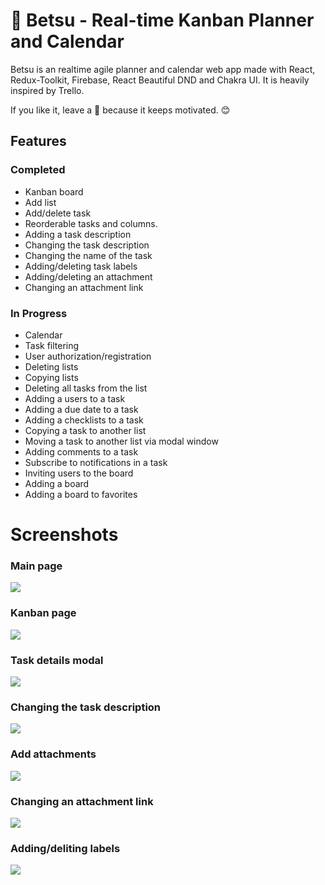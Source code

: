 # 🎇 Betsu - Real-time Kanban Planner and Calendar
Betsu is an realtime agile planner and calendar web app made with React, Redux-Toolkit, Firebase, React Beautiful DND and Chakra UI. It is heavily inspired by Trello.

If you like it, leave a 🌟 because it keeps  motivated. 😊

## Features

### Completed
- Kanban board
- Add list
- Add/delete task
- Reorderable tasks and columns.
- Adding a task description
- Changing the task description
- Changing the name of the task
- Adding/deleting task labels
- Adding/deleting an attachment
- Changing an attachment link

### In Progress
- Calendar
- Task filtering
- User authorization/registration
- Deleting lists
- Copying lists
- Deleting all tasks from the list
- Adding a users to a task
- Adding a due date to a task
- Adding a checklists to a task
- Copying a task to another list
- Moving a task to another list via modal window
- Adding comments to a task
- Subscribe to notifications in a task
- Inviting users to the board
- Adding a board
- Adding a board to favorites

# Screenshots

### Main page
<img src='https://i2.paste.pics/085c50e6d555a38489e7f56827845923.png' />

### Kanban page
<img src='https://i2.paste.pics/bf81f0d315644fd4ba4c6c8a02d02f2f.png' />

### Task details modal
<img src='https://i2.paste.pics/P4NWB.png' />

### Changing the task description
<img src='https://i2.paste.pics/27c7c545cd5fa4d2d99956305a1e0ab6.png' />

### Add attachments
<img src='https://i2.paste.pics/c760bef327811df0e61c37e26aa74b6b.png' />

### Changing an attachment link
<img src='https://i2.paste.pics/ba1592d1533d5b7812facfd7239b486a.png' />

### Adding/deliting labels
<img src='https://i2.paste.pics/659eff744e4d6c5a29df942b9409bc94.png' />


